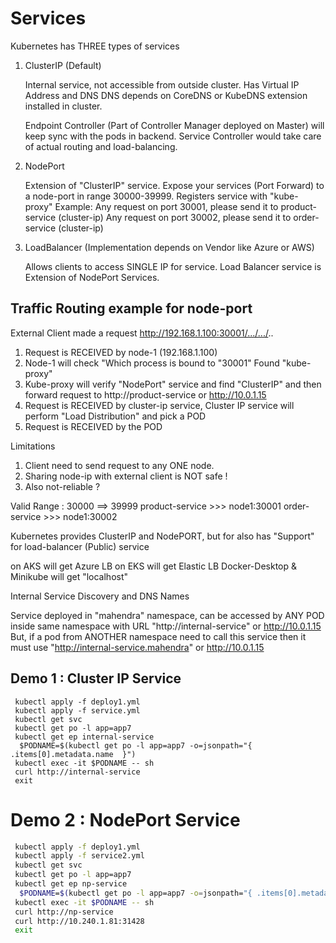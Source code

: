 # Services 

Kubernetes has THREE types of services

1. ClusterIP (Default)

	Internal service, not accessible from outside cluster. Has Virtual IP Address and DNS
	DNS depends on CoreDNS or KubeDNS extension installed in cluster.

	Endpoint Controller (Part of Controller Manager deployed on Master) will keep sync with the pods in backend.
	Service Controller would take care of actual routing and load-balancing.

2. NodePort

	Extension of "ClusterIP" service. Expose your services (Port Forward) to a node-port in range 30000-39999.
	Registers service with "kube-proxy"
	Example:
		Any request on port 30001, please send it to product-service (cluster-ip)
		Any request on port 30002, please send it to order-service (cluster-ip)

3. LoadBalancer (Implementation depends on Vendor like Azure or AWS)

	Allows clients to access SINGLE IP for service.  Load Balancer service is Extension of NodePort Services.

## Traffic Routing example for node-port
External Client made a request
   http://192.168.1.100:30001/.../.../..

1. Request is RECEIVED by node-1 (192.168.1.100)
2. Node-1 will check "Which process is bound to "30001"
		Found "kube-proxy"
3. Kube-proxy will verify "NodePort" service and find "ClusterIP"
	and then forward request to http://product-service or http://10.0.1.15
4. Request is RECEIVED by cluster-ip service, 
		Cluster IP service will perform "Load Distribution" and pick a POD
5. Request is RECEIVED by the POD


Limitations
1. Client need to send request to any ONE node.
2. Sharing node-ip with external client is NOT safe !
3. Also not-reliable ?


Valid Range : 30000 ==> 39999
product-service >>> node1:30001
order-service   >>> node1:30002


Kubernetes provides ClusterIP and NodePORT, but for also has "Support" for load-balancer (Public) service

on AKS  will get Azure LB
on EKS  will get Elastic LB
Docker-Desktop & Minikube will get "localhost"

Internal Service Discovery and DNS Names

Service deployed in "mahendra" namespace, can be accessed by ANY POD inside same namespace with URL "http://internal-service" or http://10.0.1.15
But, if a pod from ANOTHER namespace need to call this service then it must use
		"http://internal-service.mahendra"  or http://10.0.1.15


## Demo 1 : Cluster IP Service

```pwsh
 kubectl apply -f deploy1.yml
 kubectl apply -f service.yml
 kubectl get svc
 kubectl get po -l app=app7
 kubectl get ep internal-service
  $PODNAME=$(kubectl get po -l app=app7 -o=jsonpath="{ .items[0].metadata.name  }")
 kubectl exec -it $PODNAME -- sh
 curl http://internal-service
 exit
```

# Demo 2 :  NodePort Service

```bash
 kubectl apply -f deploy1.yml
 kubectl apply -f service2.yml
 kubectl get svc
 kubectl get po -l app=app7
 kubectl get ep np-service
  $PODNAME=$(kubectl get po -l app=app7 -o=jsonpath="{ .items[0].metadata.name  }")
 kubectl exec -it $PODNAME -- sh
 curl http://np-service
 curl http://10.240.1.81:31428
 exit

```


